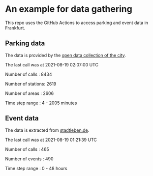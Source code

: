# An example for data gathering

This repo uses the GitHub Actions to access parking and event data in Frankfurt.

## Parking data
The data is provided by the [open data collection of the city](https://www.offenedaten.frankfurt.de/).

The last call was at 2021-08-19 02:07:00 UTC

Number of calls   : 8434

Number of stations: 2619

Number of areas   : 2606

Time step range   :    4 - 2005 minutes


## Event data
The data is extracted from [stadtleben.de](https://stadtleben.de/frankfurt/).

The last call was at 2021-08-19 01:21:39 UTC

Number of calls   : 465

Number of events  : 490

Time step range   :   0 -  48 hours

